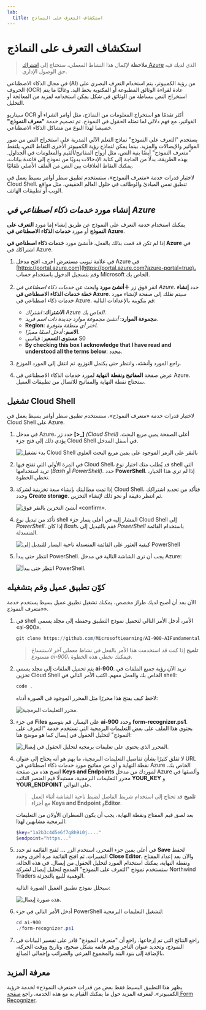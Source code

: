 ```yaml
---
lab:
  title: استكشاف التعرف على النماذج
---
```


# استكشاف التعرف على النماذج

> **ملاحظة** لإكمال هذا النشاط المعملي، ستحتاج إلى [اشتراك Azure](https://azure.microsoft.com/free?azure-portal=true) الذي لديك فيه حق الوصول الإداري.

في مجال الذكاء الاصطناعي (AI) من رؤية الكمبيوتر، يتم استخدام التعرف البصري على الحروف (OCR) عادة لقراءة الوثائق المطبوعة أو المكتوبة بخط اليد. وغالبًا ما يتم استخراج النص ببساطة من الوثائق في شكل يمكن استخدامه لمزيد من المعالجة أو التحليل.

سيناريو OCR أكثر تقدمًا هو استخراج المعلومات من النماذج، مثل أوامر الشراء أو الفواتير، مع فهم دلالي لما تمثله الحقول في النموذج. تم تصميم خدمة **"معرف النموذج"** خصيصا لهذا النوع من مشاكل الذكاء الاصطناعي.

يستخدم "التعرف على النموذج" نماذج التعلم الآلي المدربة على استخراج النص من صور الفواتير والإيصالات والمزيد. بينما يمكن لنماذج رؤية الكمبيوتر الأخرى التقاط النص، يلتقط "متعرف النموذج" أيضًا بنية النص، مثل أزواج المفاتيح/القيم والمعلومات في الجداول. بهذه الطريقة، بدلًا من الحاجة إلى كتابة الإدخالات يدويًا من نموذج إلى قاعدة بيانات، يمكنك التقاط العلاقات بين النص من الملف الأصلي تلقائيًا. 

لاختبار قدرات خدمة «متعرف النموذج»، سنستخدم تطبيق سطر أوامر بسيط يعمل في Cloud Shell. تنطبق نفس المبادئ والوظائف في حلول العالم الحقيقي، مثل مواقع الويب أو تطبيقات الهاتف.

## إنشاء مورد *خدمات ذكاء اصطناعي في Azure*

يمكنك استخدام خدمة التعرف على النموذج عن طريق إنشاء إما مورد **التعرف على النموذج** أو مورد **خدمات الذكاء الاصطناعي في Azure**.

إذا لم تكن قد قمت بذلك بالفعل، فأنشئ مورد **خدمات ذكاء اصطناعي في Azure** في اشتراكك في Azure.

1. في علامة تبويب مستعرض أخرى، افتح مدخل Azure في [https://portal.azure.com](https://portal.azure.com?azure-portal=true)، وقم بتسجيل الدخول باستخدام حساب Microsoft الخاص بك.

1. انقر فوق زر **＋أنشئ مورد** وابحث عن *خدمات ذكاء اصطناعي في Azure*. حدد **إنشاء** **خطة خدمات الذكاء الاصطناعي في Azure**. سيتم نقلك إلى صفحة لإنشاء مورد خدمات ذكاء اصطناعي في Azure. قم بتكوينه بالإعدادات التالية:
    - **الاشتراك**: *اشتراك Azure الخاص بك*.
    - **مجموعة الموارد**: *أنشئ مجموعة موارد جديدة ذات اسم فريد*.
    - **Region**: *اختر أي منطقة متوفرة*.
    - **الاسم**: *أدخل اسمًا مميزًا*.
    - **مستوى التسعير**: قياسي S0
    - **By checking this box I acknowledge that I have read and understood all the terms below**: محدد.

1. راجع المورد وأنشئه، وانتظر حتى يكتمل التوزيع. ثم انتقل إلى المورد الموزع.

1. عرض صفحة **المفاتيح ونقطة النهاية** لمورد خدمات الذكاء الاصطناعي في Azure. ستحتاج نقطة النهاية والمفاتيح للاتصال من تطبيقات العميل.

## تشغيل Cloud Shell

لاختبار قدرات خدمة «متعرف النموذج»، سنستخدم تطبيق سطر أوامر بسيط يعمل في Cloud Shell على Azure. 

1. في مدخل Azure، حدد زر **[>_]** *(Cloud Shell)* أعلى الصفحة يمين مربع البحث. يؤدي ذلك إلى فتح جزء Cloud Shell في أسفل المدخل. 

    ![بدء تشغيل Cloud Shell بالنقر على الرمز الموجود على يمين مربع البحث العلوي](media/analyze-receipts/powershell-portal-guide-1.png)

1. في المرة الأولى التي تفتح فيها Cloud Shell، قد يُطلب منك اختيار نوع shell التي تريد استخدامها (*Bash* أو *PowerShell).* حدد **PowerShell**. إذا لم ترى هذا الخيار، تخطي الخطوة.  

1. إذا تمت مطالبتك بإنشاء سعة تخزينية لشركة Cloud Shell، فتأكد من تحديد اشتراكك وحدد **Create storage**. ثم انتظر دقيقة أو نحو ذلك لإنشاء التخزين.

    ![أنشئ التخزين بالنقر فوق «confirm».](media/analyze-receipts/powershell-portal-guide-2.png)

1. تأكد من تبديل نوع shell المشار إليه في أعلى يسار جزء Cloud Shell إلى *PowerShell*. إذا كان *Bash*، فقم بالتبديل إلى *PowerShell* باستخدام القائمة المنسدلة.

    ![كيفية العثور على القائمة المنسدلة ناحية اليسار للتبديل إلى PowerShell](media/analyze-receipts/powershell-portal-guide-3.png) 

1. انتظر حتى يبدأ PowerShell. يجب أن ترى الشاشة التالية في مدخل Azure:  

    ![انتظر حتى يبدأ PowerShell.](media/analyze-receipts/powershell-prompt.png) 

## كوّن تطبيق عميل وقم بتشغيله

الآن بعد أن أصبح لديك طراز مخصص، يمكنك تشغيل تطبيق عميل بسيط يستخدم خدمة «متعرف النموذج».

1. في shell الأمر، أدخل الأمر التالي لتحميل نموذج التطبيق وحفظه إلى مجلد يسمى «ai-900».

    ```PowerShell
    git clone https://github.com/MicrosoftLearning/AI-900-AIFundamentals ai-900
    ```

    >**تلميح** إذا كنت قد استخدمت هذا الأمر بالفعل في نشاط معملي آخر لاستنساخ مستودع *ai-900*، فيمكنك تخطي هذه الخطوة.

1. يتم تحميل الملفات إلى مجلد يسمى **ai-900**. نريد الآن رؤية جميع الملفات في تخزين Cloud Shell الخاص بك والعمل معهم. اكتب الأمر التالي في shell:

    ```PowerShell
    code .
    ```

    لاحظ كيف يفتح هذا محررًا مثل المحرر الموجود في الصورة أدناه: 

    ![محرر التعليمات البرمجية.](media/analyze-receipts/powershell-portal-guide-4.png)

1. في جزء **Files** على اليسار، قم بتوسيع **ai-900** وحدد **form-recognizer.ps1**. يحتوي هذا الملف على بعض التعليمات البرمجية التي تستخدم خدمة "التعرف على النموذج" لتحليل الحقول في إيصال كما هو موضح هنا:

    ![المحرر الذي يحتوي على تعليمات برمجية لتحليل الحقول في إيصال.](media/analyze-receipts/recognize-receipt-code.png)

1. لا تقلق كثيرًا بشأن تفاصيل التعليمات البرمجية، ما يهم هو أنه يحتاج إلى عنوان URL نقطة النهاية و أي من مفاتيح مورد خدمات ذكاء اصطناعي في Azure الخاص بك. انسخ هذه من صفحة **Keys and Endpoints** لموردك من مدخل Azure وألصقها في محرر التعليمات البرمجية، مستبدلًا قيم العنصر النائب **YOUR_KEY** و **YOUR_ENDPOINT** على التوالي.

    > **تلميح** قد تحتاج إلى استخدام شريط الفاصل لضبط ناحية الشاشة أثناء العمل مع أجزاء **Keys and Endpoint** و**Editor**.

    بعد لصق قيم المفتاح ونقطة النهاية، يجب أن يكون السطران الأولان من التعليمات البرمجية مشابهين لهذا:

    ```PowerShell
    $key="1a2b3c4d5e6f7g8h9i0j...."    
    $endpoint="https..."
    ```

1. في أعلى يمين جزء المحرر، استخدم الزر **...** لفتح القائمة ثم حدد **Save** لحفظ التغييرات. ثم افتح القائمة مرة أخرى وحدد **Close Editor**. والآن بعد إعداد المفتاح ونقطة النهاية، يمكنك استخدام المورد لتحليل الحقول من إيصال. في هذه الحالة، ستستخدم نموذج "التعرف على النموذج" المدمج لتحليل إيصال لشركة Northwind Traders الوهمية للبيع بالتجزئة.

    سيحلل نموذج تطبيق العميل الصورة التالية:

    ![هذه صورة إيصال.](media/analyze-receipts/receipt.jpg)

1. أدخل الأمر التالي في جزء PowerShell لتشغيل التعليمات البرمجية:

    ```PowerShell
    cd ai-900
    ./form-recognizer.ps1
    ```

1. راجع النتائج التي تم إرجاعها. راجع أن "متعرف النموذج" قادر على تفسير البيانات في النموذج، وتحديد عنوان التاجر ورقم هاتفه بشكل صحيح، وتاريخ ووقت الحركة، بالإضافة إلى بنود البند والمجموع الفرعي والضرائب وإجمالي المبالغ.

## معرفة المزيد

يظهر هذا التطبيق البسيط فقط بعض من قدرات «متعرف النموذج» لخدمة «رؤية الكمبيوتر». لمعرفة المزيد حول ما يمكنك القيام به مع هذه الخدمة، راجع [صفحة Form Recognizer](https://docs.microsoft.com/azure/applied-ai-services/form-recognizer/overview).
